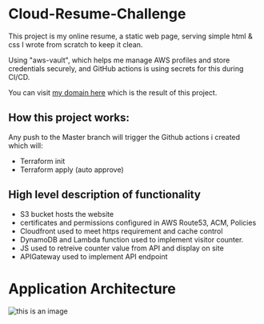 # Cloud-Resume-Challenge

This project is my online resume, a static web page, serving simple html & css I wrote from scratch to keep it clean.

Using "aws-vault", which helps me manage AWS profiles and store credentials securely, and GitHub actions is using secrets for this during CI/CD.

You can visit [my domain here](http://www.tettehisrael.com.s3-website-eu-west-1.amazonaws.com/) which is the result of this project.

## How this project works:

Any push to the Master branch will trigger the Github actions i created which will:

  - Terraform init
  - Terraform apply (auto approve)
  
  
 ## High level description of functionality
 
   - S3 bucket hosts the website
   - certificates and permissions configured in AWS Route53, ACM, Policies
   - Cloudfront used to meet https requirement and cache control
   - DynamoDB and Lambda function used to implement visitor counter.
   - JS used to retreive counter value from API and display on site
   - APIGateway used to implement API endpoint
   
   # Application Architecture
   
   ![this is an image](https://user-images.githubusercontent.com/98762800/156835852-d4388868-afae-4ee7-91a6-139b3372e9c5.png)
   
